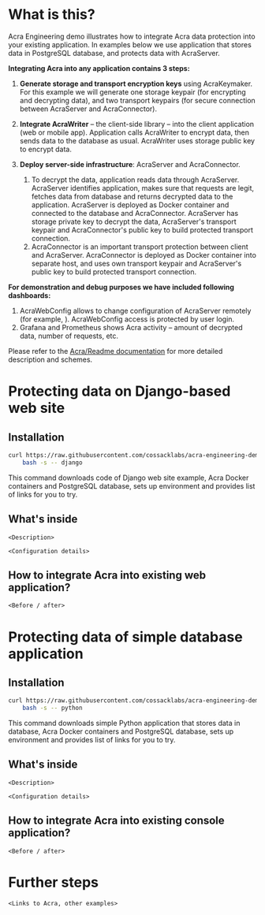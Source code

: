 # What is this?

Acra Engineering demo illustrates how to integrate Acra data protection into your existing application. In examples below we use application that stores data in PostgreSQL database, and protects data with AcraServer.

**Integrating Acra into any application contains 3 steps:**

1. **Generate storage and transport encryption keys** using AcraKeymaker. For this example we will generate one storage keypair (for encrypting and decrypting data), and two transport keypairs (for secure connection between AcraServer and AcraConnector). 
2. **Integrate AcraWriter** – the client-side library – into the client application (web or mobile app). Application calls AcraWriter to encrypt data, then sends data to the database as usual. AcraWriter uses storage public key to encrypt data.
3. **Deploy server-side infrastructure**: AcraServer and AcraConnector.  

      1. To decrypt the data, application reads data through AcraServer. AcraServer identifies application, makes sure that requests are legit, fetches data from database and returns decrypted data to the application. AcraServer is deployed as Docker container and connected to the database and AcraConnector. AcraServer has storage private key to decrypt the data, AcraServer's transport keypair and AcraConnector's public key to build protected transport connection.
      2. AcraConnector is an important transport protection between client and AcraServer. AcraConnector is deployed as Docker container into separate host, and uses own transport keypair and AcraServer's public key to build protected transport connection.
   
**For demonstration and debug purposes we have included following dashboards:**
1. AcraWebConfig allows to change configuration of AcraServer remotely (for example, ). AcraWebConfig access is protected by user login.
2. Grafana and Prometheus shows Acra activity – amount of decrypted data, number of requests, etc.

Please refer to the [Acra/Readme documentation](https://github.com/cossacklabs/acra#protecting-data-in-sql-databases-using-acrawriter-and-acraserver) for more detailed description and schemes.

# Protecting data on Django-based web site

## Installation

```bash
curl https://raw.githubusercontent.com/cossacklabs/acra-engineering-demo/master/run.sh | \
    bash -s -- django
```

This command downloads code of Django web site example, Acra Docker containers and PostgreSQL database, sets up environment and provides list of links for you to try.

## What's inside

```
<Description>
```

```
<Configuration details>
```

## How to integrate Acra into existing web application?

```
<Before / after>
```

# Protecting data of simple database application

## Installation

```bash
curl https://raw.githubusercontent.com/cossacklabs/acra-engineering-demo/master/run.sh | \
    bash -s -- python
```

This command downloads simple Python application that stores data in database, Acra Docker containers and PostgreSQL database, sets up environment and provides list of links for you to try.

## What's inside

```
<Description>
```

```
<Configuration details>
```

## How to integrate Acra into existing console application?

```
<Before / after>
```

# Further steps

```
<Links to Acra, other examples>
```
